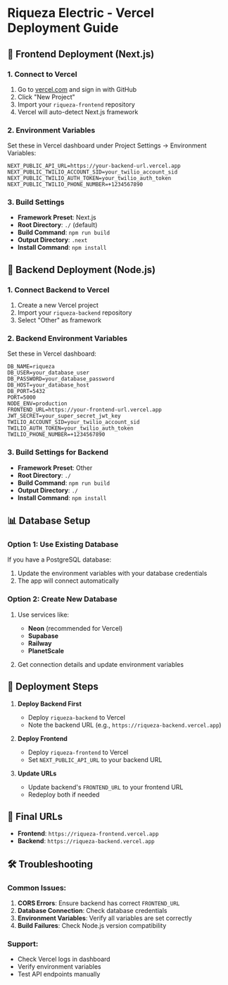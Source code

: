 # Riqueza Electric - Vercel Deployment Guide

## 🚀 Frontend Deployment (Next.js)

### 1. Connect to Vercel
1. Go to [vercel.com](https://vercel.com) and sign in with GitHub
2. Click "New Project"
3. Import your `riqueza-frontend` repository
4. Vercel will auto-detect Next.js framework

### 2. Environment Variables
Set these in Vercel dashboard under Project Settings → Environment Variables:

```
NEXT_PUBLIC_API_URL=https://your-backend-url.vercel.app
NEXT_PUBLIC_TWILIO_ACCOUNT_SID=your_twilio_account_sid
NEXT_PUBLIC_TWILIO_AUTH_TOKEN=your_twilio_auth_token
NEXT_PUBLIC_TWILIO_PHONE_NUMBER=+1234567890
```

### 3. Build Settings
- **Framework Preset**: Next.js
- **Root Directory**: `./` (default)
- **Build Command**: `npm run build`
- **Output Directory**: `.next`
- **Install Command**: `npm install`

## 🔧 Backend Deployment (Node.js)

### 1. Connect Backend to Vercel
1. Create a new Vercel project
2. Import your `riqueza-backend` repository
3. Select "Other" as framework

### 2. Backend Environment Variables
Set these in Vercel dashboard:

```
DB_NAME=riqueza
DB_USER=your_database_user
DB_PASSWORD=your_database_password
DB_HOST=your_database_host
DB_PORT=5432
PORT=5000
NODE_ENV=production
FRONTEND_URL=https://your-frontend-url.vercel.app
JWT_SECRET=your_super_secret_jwt_key
TWILIO_ACCOUNT_SID=your_twilio_account_sid
TWILIO_AUTH_TOKEN=your_twilio_auth_token
TWILIO_PHONE_NUMBER=+1234567890
```

### 3. Build Settings for Backend
- **Framework Preset**: Other
- **Root Directory**: `./`
- **Build Command**: `npm run build`
- **Output Directory**: `./`
- **Install Command**: `npm install`

## 📊 Database Setup

### Option 1: Use Existing Database
If you have a PostgreSQL database:
1. Update the environment variables with your database credentials
2. The app will connect automatically

### Option 2: Create New Database
1. Use services like:
   - **Neon** (recommended for Vercel)
   - **Supabase**
   - **Railway**
   - **PlanetScale**

2. Get connection details and update environment variables

## 🔄 Deployment Steps

1. **Deploy Backend First**
   - Deploy `riqueza-backend` to Vercel
   - Note the backend URL (e.g., `https://riqueza-backend.vercel.app`)

2. **Deploy Frontend**
   - Deploy `riqueza-frontend` to Vercel
   - Set `NEXT_PUBLIC_API_URL` to your backend URL

3. **Update URLs**
   - Update backend's `FRONTEND_URL` to your frontend URL
   - Redeploy both if needed

## 🎯 Final URLs
- **Frontend**: `https://riqueza-frontend.vercel.app`
- **Backend**: `https://riqueza-backend.vercel.app`

## 🛠️ Troubleshooting

### Common Issues:
1. **CORS Errors**: Ensure backend has correct `FRONTEND_URL`
2. **Database Connection**: Check database credentials
3. **Environment Variables**: Verify all variables are set correctly
4. **Build Failures**: Check Node.js version compatibility

### Support:
- Check Vercel logs in dashboard
- Verify environment variables
- Test API endpoints manually
